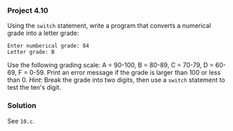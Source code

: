 ### Project 4.10
Using the `switch` statement, write a program that converts a numerical grade
into a letter grade:

```
Enter numberical grade: 84
Letter grade: B
```

Use the following grading scale: A = 90-100, B = 80-89, C = 70-79, D = 60-69,
F = 0-59. Print an error message if the grade is larger than 100 or less than 0.
*Hint*: Break the grade into two digits, then use a `switch` statement to test
the ten's digit.

### Solution
See `10.c`.
